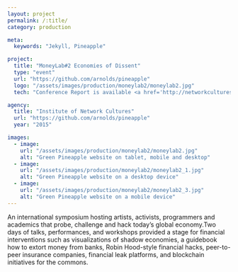 ```yaml
---
layout: project
permalink: /:title/
category: production

meta:
  keywords: "Jekyll, Pineapple"

project:
  title: "MoneyLab#2 Economies of Dissent"
  type: "event"
  url: "https://github.com/arnolds/pineapple"
  logo: "/assets/images/production/moneylab2/moneylab2.jpg"
  tech: "Conference Report is available <a href='http://networkcultures.org/moneylab/wp-content/uploads/sites/17/2016/02/160201-moneylab_report-DEF.pdf'> here</a>"

agency:
  title: "Institute of Network Cultures"
  url: "https://github.com/arnolds/pineapple"
  year: "2015"

images:
  - image:
    url: "/assets/images/production/moneylab2/moneylab2.jpg"
    alt: "Green Pineapple website on tablet, mobile and desktop"
  - image:
    url: "/assets/images/production/moneylab2/moneylab2_1.jpg"
    alt: "Green Pineapple website on a desktop device"
  - image:
    url: "/assets/images/production/moneylab2/moneylab2_3.jpg"
    alt: "Green Pineapple website on a mobile device"
---
```

<p>An international symposium hosting artists, activists, programmers and academics that probe, challenge and hack today’s global economy.Two days of talks, performances, and workshops provided a stage for financial interventions such as visualizations of shadow economies, a guidebook how to extort money from banks, Robin Hood-style financial hacks, peer-to-peer insurance companies, financial leak platforms, and blockchain initiatives for the commons. </p>
